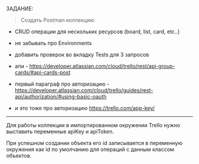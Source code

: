 ЗАДАНИЕ:

> Создать Postman коллекцию

  * CRUD операции для нескольких ресурсов (board, list, card, etc..)
	
  * не забывать про Environments 
	
  * добавить проверок во вкладку Tests для 3 запросов
	
  * апи - https://developer.atlassian.com/cloud/trello/rest/api-group-cards/#api-cards-post
	
  * первый параграф про авторизацию - https://developer.atlassian.com/cloud/trello/guides/rest-api/authorization/#using-basic-oauth
	
  * и это тоже про авторизацию https://trello.com/app-key/

--------

Для работы коллекции в импортированном окружении Trello нужно выставить переменные apiKey и apiToken. 

При успешном создании объекта его id записывается в переменную окружения как id по умолчанию для операций с данным классом объектов.
